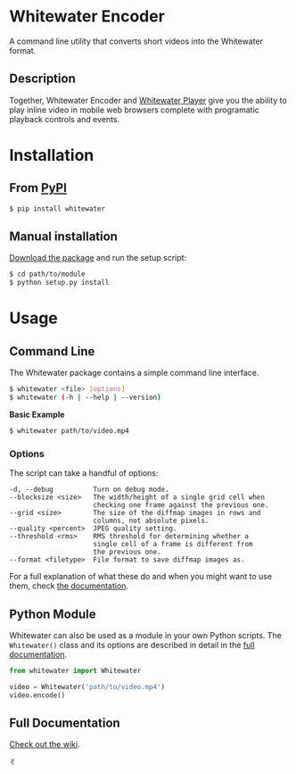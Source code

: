 # Whitewater Encoder

A command line utility that converts short videos into the Whitewater format.

## Description

Together, Whitewater Encoder and [Whitewater Player](https://github.com/samiare/whitewater-player) give you the ability to play inline video in mobile web browsers complete with programatic playback controls and events.

# Installation

## From [PyPI](http://pypi.python.org)

```bash
$ pip install whitewater
```

## Manual installation

[Download the package](https://github.com/samiare/whitewater-encoder/releases/latest) and run the setup script:

```bash
$ cd path/to/module
$ python setup.py install
```

# Usage

## Command Line

The Whitewater package contains a simple command line interface.

```bash
$ whitewater <file> [options]
$ whitewater (-h | --help | --version)
```

**Basic Example**

```bash
$ whitewater path/to/video.mp4
```

### Options

The script can take a handful of options:

```
-d, --debug          Turn on debug mode.
--blocksize <size>   The width/height of a single grid cell when
                     checking one frame against the previous one.
--grid <size>        The size of the diffmap images in rows and
                     columns, not absolute pixels.
--quality <percent>  JPEG quality setting.
--threshold <rms>    RMS threshold for determining whether a
                     single cell of a frame is different from
                     the previous one.
--format <filetype>  File format to save diffmap images as.
```

For a full explanation of what these do and when you might want to use them, check [the documentation](https://github.com/samiare/whitewater-encoder/wiki/Appendix#how-the-encoder-works).

## Python Module

Whitewater can also be used as a module in your own Python scripts. The `Whitewater()` class and its options are described in detail in the [full documentation](https://github.com/samiare/whitewater-encoder/wiki).

```python
from whitewater import Whitewater

video = Whitewater('path/to/video.mp4')
video.encode()
```

## Full Documentation

[Check out the wiki](https://github.com/samiare/whitewater-encoder/wiki).

✌︎
